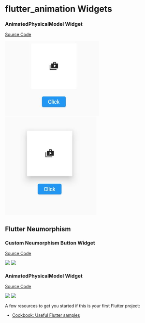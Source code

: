 # flutter_animation Widgets

### AnimatedPhysicalModel Widget

[Source Code](lib/animatedPhysicalModelWidget.dart)

![](readmi_image/unClick.JPG)
![](readmi_image/click.JPG)

## Flutter Neumorphism
### Custom Neumorphism Button Widget

[Source Code](lib/CustomNeumorphismButton.dart)

![](readme_image/animated_neumorphism.JPG)
![](readme_image/selected_neumorphism.JPG)

### AnimatedPhysicalModel Widget

[Source Code](lib/AminatedNeumorphismButton.dart)

![](readmi_image/animated_neumorphism.JPG)
![](readmi_image/selected_neumorphism.JPG)

A few resources to get you started if this is your first Flutter project:

- [Cookbook: Useful Flutter samples](https://docs.flutter.dev/cookbook)

